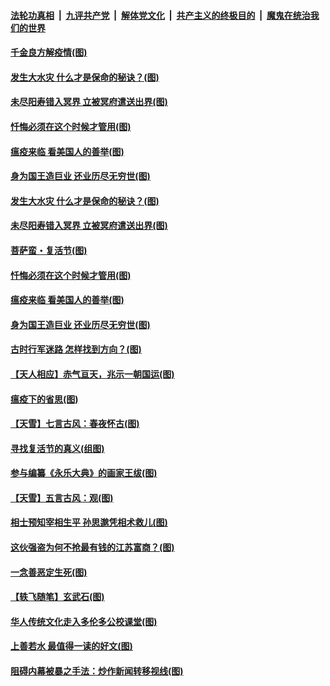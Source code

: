 

####  [法轮功真相](../../../../basic/blob/master/README.md?t=04141630) &nbsp;|&nbsp; [九评共产党](../../../../9ping.md/blob/master/README.md?t=04141630) &nbsp;|&nbsp; [解体党文化](../../../../jtdwh.md/blob/master/README.md?t=04141630)  &nbsp;|&nbsp; [共产主义的终极目的](../../../../gczydzjmd.md/blob/master/README.md?t=04141630) &nbsp;|&nbsp; [魔鬼在统治我们的世界](../../../../mgztzwmdsj.md/blob/master/README.md?t=04141630) 

#### [千金良方解疫情(图)](../pages/p7/929420.md?t=04141630) 

#### [发生大水灾 什么才是保命的秘诀？(图)](../pages/p7/929338.md?t=04141630) 

#### [未尽阳寿错入冥界 立被冥府遣送出界(图)](../pages/p7/929599.md?t=04141630) 

#### [忏悔必须在这个时候才管用(图)](../pages/p7/929300.md?t=04141630) 

#### [瘟疫来临 看美国人的善举(图)](../pages/p7/929525.md?t=04141630) 

#### [身为国王造巨业 还业历尽无穷世(图)](../pages/p7/929388.md?t=04141630) 

#### [发生大水灾 什么才是保命的秘诀？(图)](../pages/p7/929338.md?t=04141630) 

#### [未尽阳寿错入冥界 立被冥府遣送出界(图)](../pages/p7/929599.md?t=04141630) 

#### [菩萨蛮・复活节(图)](../pages/p7/929651.md?t=04141630) 

#### [忏悔必须在这个时候才管用(图)](../pages/p7/929300.md?t=04141630) 

#### [瘟疫来临 看美国人的善举(图)](../pages/p7/929525.md?t=04141630) 

#### [身为国王造巨业 还业历尽无穷世(图)](../pages/p7/929388.md?t=04141630) 

#### [古时行军迷路 怎样找到方向？(图)](../pages/p7/929418.md?t=04141630) 

#### [【天人相应】赤气亘天，兆示一朝国运(图)](../pages/p7/929177.md?t=04141630) 

#### [瘟疫下的省思(图)](../pages/p7/929065.md?t=04141630) 

#### [【天雪】七言古风：春夜怀古(图)](../pages/p7/929301.md?t=04141630) 

#### [寻找复活节的真义(组图)](../pages/p7/907298.md?t=04141630) 

#### [参与编纂《永乐大典》的画家王绂(图)](../pages/p7/927543.md?t=04141630) 

#### [【天雪】五言古风：观(图)](../pages/p7/929298.md?t=04141630) 

#### [相士预知宰相生平 孙思邈凭相术救儿(图)](../pages/p7/929127.md?t=04141630) 

#### [这伙强盗为何不抢最有钱的江苏富商？(图)](../pages/p7/929168.md?t=04141630) 

#### [一念善恶定生死(图)](../pages/p7/929057.md?t=04141630) 

#### [【轶飞随笔】玄武石(图)](../pages/p7/928926.md?t=04141630) 

#### [华人传统文化走入多伦多公校课堂(图)](../pages/p7/928946.md?t=04141630) 

#### [上善若水 最值得一读的好文(图)](../pages/p7/929063.md?t=04141630) 

#### [阻碍内幕被暴之手法：炒作新闻转移视线(图)](../pages/p7/928805.md?t=04141630) 

